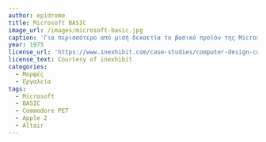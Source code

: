 ```yaml
---
author: epidrome
title: Microsoft BASIC 
image_url: /images/microsoft-basic.jpg
caption: 'Για περισσότερο από μισή δεκαετία το βασικό προϊόν της Microsoft ήταν η γλώσσα προγραμματισμού BASIC για τους μικροϋπολογιστές της δεκαετίας του 1970, όπως ήταν ο Apple 2 και ο Commodore PET. H τεχνογνωσία που είχε αναπτύξει για την μεταφορά της BASIC από τους κεντρικούς υπολογιστές στον Altair, μπορούσε να προσαρμοστεί σε μια μεγάλη γκάμα μικροϋπολογιστών.' 
year: 1975
license_url: 'https://www.inexhibit.com/case-studies/computer-design-commodore-pet-2001-1977/' 
license_text: Courtesy of inexhibit 
categories:
  - Μορφές 
  - Εργαλεία 
tags:
  - Microsoft 
  - BASIC 
  - Commodore PET
  - Apple 2
  - Altair
---
```


